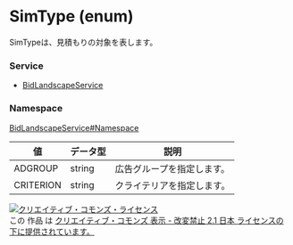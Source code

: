 # SimType (enum)
SimTypeは、見積もりの対象を表します。
### Service
+ [BidLandscapeService](../../services/BidLandscapeService.md)

### Namespace
[BidLandscapeService#Namespace](../../services/BidLandscapeService.md#namespace)

| 値 | データ型 | 説明 |
|---|---|---|
| ADGROUP| string| 広告グループを指定します。 |
| CRITERION| string| クライテリアを指定します。 |

<a rel="license" href="http://creativecommons.org/licenses/by-nd/2.1/jp/"><img alt="クリエイティブ・コモンズ・ライセンス" style="border-width:0" src="https://i.creativecommons.org/l/by-nd/2.1/jp/88x31.png" /></a><br />この 作品 は <a rel="license" href="http://creativecommons.org/licenses/by-nd/2.1/jp/">クリエイティブ・コモンズ 表示 - 改変禁止 2.1 日本 ライセンスの下に提供されています。</a>
